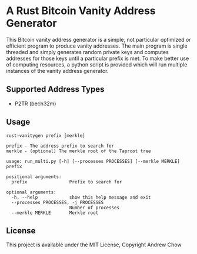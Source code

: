 # A Rust Bitcoin Vanity Address Generator

This Bitcoin vanity address generator is a simple, not particular optimized or efficient program to produce vanity addresses.
The main program is single threaded and simply generates random private keys and computes addresses for those keys until a particular prefix is met.
To make better use of computing resources, a python script is provided which will run multiple instances of the vanity address generator.

## Supported Address Types

* P2TR (bech32m)

## Usage

```
rust-vanitygen prefix [merkle]

prefix - The address prefix to search for
merkle - (optional) The merkle root of the Taproot tree
```

```
usage: run_multi.py [-h] [--processes PROCESSES] [--merkle MERKLE] prefix

positional arguments:
  prefix                Prefix to search for

optional arguments:
  -h, --help            show this help message and exit
  --processes PROCESSES, -j PROCESSES
                        Number of processes
  --merkle MERKLE       Merkle root
```

## License

This project is available under the MIT License, Copyright Andrew Chow
